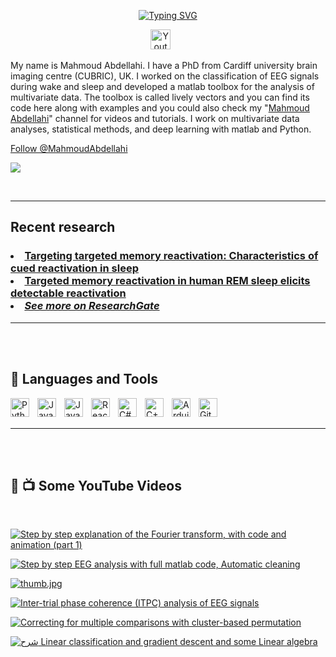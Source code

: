 <p align="center">
  <!-- link: https://readme-typing-svg.demolab.com/demo/  and  https://devicon.dev/ -->
  <a href="https://git.io/typing-svg"><img src="https://readme-typing-svg.demolab.com?font=Fira+Code&size=18&pause=1000&center=true&multiline=true&width=650&height=200&lines=10%2B+years+working+on+signals+and+machine+learning;PhD+working+on+multivariate+brain+signals+analyses;Studied+computer+science%2C+neuroscience;Teaches+BCI%2C+machine+and+deep+learning%2C+and+computer+vision" alt="Typing SVG" /></a>
</p>

<!-- Social icons section -->
<p align="center">
  <a href="https://www.youtube.com/channel/UCyi-2iS2-yQvhXPs3A4Vv6Q"><img width="32px" alt="Youtube" title="Youtube" src="https://i.imgur.com/qiXu7b2.png"/></a>
  &#8287;&#8287;&#8287;&#8287;&#8287;
   
</p>

My name is Mahmoud Abdellahi. I have a PhD from Cardiff university brain imaging centre (CUBRIC), UK. I worked on the classification of EEG signals during wake and sleep and developed a matlab toolbox for the analysis of multivariate data. The toolbox is called lively vectors and you can find its code here along with examples and you could also check my "[Mahmoud Abdellahi][youtube]" channel for videos and tutorials. I work on multivariate data analyses, statistical methods, and deep learning with matlab and Python.

<!-- Place this tag where you want the button to render. -->

<a class="github-button" href="https://github.com/MahmoudAbdellahi" aria-label="Follow @MahmoudAbdellahi on GitHub">Follow @MahmoudAbdellahi</a>

   <p align="left">
      <a href="https://www.youtube.com/channel/UCyi-2iS2-yQvhXPs3A4Vv6Q?sub_confirmation=1"><img src="https://custom-icon-badges.demolab.com/badge/-Subscribe-red?style=for-the-badge&logo=video&logoColor=white"/></a>
       
   </p>
</br>

---

<h2> <b> Recent research </h2> </b>

<h3>
<li><a href="https://www.sciencedirect.com/science/article/pii/S1053811922009417?via%3Dihub">Targeting targeted memory reactivation: Characteristics of cued reactivation in sleep</a></li>

<li><a href="https://www.biorxiv.org/content/10.1101/2021.12.01.470530v2">Targeted memory reactivation in human REM sleep elicits detectable reactivation</a></li>

<li><a href="https://www.researchgate.net/profile/Mahmoud-Abdellahi/research"><i>See more on ResearchGate</i></a></li>
</h3>

---

</br>
</br>
<h2> <b> 🧰 Languages and Tools </h2> </b> 

<img align="left" alt="Python" width="30px" style="padding-right:10px;" src="https://cdn.jsdelivr.net/gh/devicons/devicon/icons/python/python-original-wordmark.svg" />

<img align="left" alt="Java" width="30px" style="padding-right:10px;" src="https://cdn.jsdelivr.net/gh/devicons/devicon/icons/java/java-original-wordmark.svg" />

<img align="left" alt="JavaScript" width="30px" style="padding-right:10px;" src="https://cdn.jsdelivr.net/gh/devicons/devicon/icons/javascript/javascript-plain.svg" />

<img align="left" alt="React native" width="30px" style="padding-right:10px;" src="https://cdn.jsdelivr.net/gh/devicons/devicon/icons/react/react-original.svg" />
<img align="left" alt="C#" width="30px" style="padding-right:10px;" src="https://cdn.jsdelivr.net/gh/devicons/devicon/icons/csharp/csharp-original.svg" />

<img align="left" alt="C++" width="30px" style="padding-right:10px;" src="https://cdn.jsdelivr.net/gh/devicons/devicon/icons/cplusplus/cplusplus-line.svg" />
<img align="left" alt="Arduino" width="30px" style="padding-right:10px;" src="https://cdn.jsdelivr.net/gh/devicons/devicon/icons/arduino/arduino-original-wordmark.svg" />

<img align="left" alt="GitHub" width="30px" style="padding-right:10px;" src="https://cdn.jsdelivr.net/gh/devicons/devicon/icons/github/github-original.svg" />
<br />
<br />

---

<br /><br />

<h2> <b> 🧰 📺 Some YouTube Videos </h2> </b>
<br />

[![Step by step explanation of the Fourier transform, with code and animation (part 1)](https://i.postimg.cc/gkbw2W9J/thumb.png)](https://youtu.be/fB94_79iF88)

[![Step by step EEG analysis with full matlab code, Automatic cleaning](https://i.postimg.cc/FFckjRNm/thumb.png)](https://youtu.be/L3ZH51Alnr0)

[![thumb.jpg](https://i.postimg.cc/bvbnTHty/thumb.jpg)](https://postimg.cc/67WT6Zcg)

[![Inter-trial phase coherence (ITPC) analysis of EEG signals](https://i.postimg.cc/28fKF2L6/thumb.png)](https://youtu.be/1hI_TPbfIks)

[![Correcting for multiple comparisons with cluster-based permutation](https://i.postimg.cc/bvbnTHty/thumb.jpg)](https://youtu.be/Dx143jsZDIs)

[![شرح Linear classification and gradient descent and some Linear algebra](https://i.postimg.cc/dQT8tF1k/Lec1-arabic.png)](https://www.youtube.com/watch?v=m7eh2aFqzIg&t=19s&ab_channel=MahmoudAbdellahi)

[youtube]: https://www.youtube.com/channel/UCyi-2iS2-yQvhXPs3A4Vv6Q
